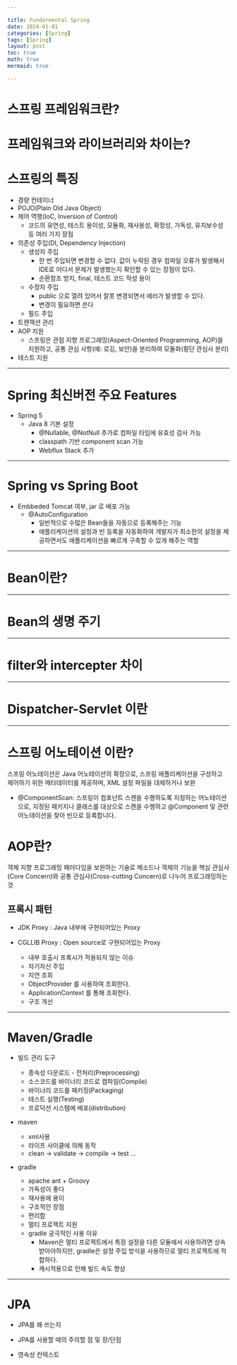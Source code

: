 ```yaml
---

title: Fundermental Spring
date: 2024-01-01
categories: [Spring]
tags: [Spring]
layout: post
toc: true
math: true
mermaid: true

---
```


# 스프링 프레임워크란?

# 프레임워크와 라이브러리와 차이는?

# 스프링의 특징

- 경량 컨테이너
- POJO(Plain Old Java Object)
- 제어 역행(IoC, Inversion of Control)
  - 코드의 유연성, 테스트 용이성, 모듈화, 재사용성, 확장성, 가독성, 유지보수성 등 여러 가지 장점
- 의존성 주입(DI, Dependency Injection)
  - 생성자 주입
    - 한 번 주입되면 변경할 수 없다. 값이 누락된 경우 컴파일 오류가 발생해서 IDE로 어디서 문제가 발생했는지 확인할 수 있는 장점이 있다.
    - 순환참조 방지, final, 테스트 코드 작성 용이
  - 수정자 주입
    - public 으로 열려 있어서 잘못 변경되면서 에러가 발생할 수 있다.
    - 변경이 필요하면 쓴다
  - 필드 주입
- 트랜잭션 관리
- AOP 지원
  - 스프링은 관점 지향 프로그래밍(Aspect-Oriented Programming, AOP)을 지원하고, 공통 관심 사항(예: 로깅, 보안)을 분리하여 모듈화(횡단 관심사 분리)
- 테스트 지원

---

# Spring 최신버전 주요 Features
- Spring 5
  - Java 8 기본 설정
    - @Nullable, @NotNull 추가로 컴파일 타임에 유효성 검사 가능
    - classpath 기반 component scan 가능
    - Webflux Stack 추가

---

# Spring vs Spring Boot

- Embbeded Tomcat 여부, jar 로 배포 가능
  - @AutoConfiguration
    - 일반적으로 수많은 Bean들을 자동으로 등록해주는 기능
    - 애플리케이션의 설정과 빈 등록을 자동화하여 개발자가 최소한의 설정을 제공하면서도 애플리케이션을 빠르게 구축할 수 있게 해주는 역할

---

# Bean이란?

---

# Bean의 생명 주기

---

# filter와 intercepter 차이

---

# Dispatcher-Servlet 이란

---

# 스프링 어노테이션 이란?

스프링 어노테이션은 Java 어노테이션의 확장으로, 스프링 애플리케이션을 구성하고 제어하기 위한 메타데이터를 제공하며, XML 설정 파일을 대체하거나 보완
- @ComponentScan: 스프링이 컴포넌트 스캔을 수행하도록 지정하는 어노테이션으로, 지정된 패키지나 클래스를 대상으로 스캔을 수행하고 @Component 및 관련 어노테이션을 찾아 빈으로 등록합니다.


# AOP란?

객체 지향 프로그래밍 패러다임을 보완하는 기술로 메소드나 객체의 기능을 핵심 관심사(Core Concern)와 공통 관심사(Cross-cutting Concern)로 나누어 프로그래밍하는 것

## 프록시 패턴

- JDK Proxy : Java 내부에 구현되어있는 Proxy

- CGLLIB Proxy : Open source로 구현되어있는 Proxy
  - 내부 호출시 프록시가 적용되지 않는 이슈
  - 자기자신 주입
  - 지연 조회
  - ObjectProvider 를 사용하여 조회한다.
  - ApplicationContext 를 통해 조회한다.
  - 구조 개선

---

# Maven/Gradle

- 빌드 관리 도구
  - 종속성 다운로드 - 전처리(Preprocessing)
  - 소스코드를 바이너리 코드로 컴파일(Compile)
  - 바이너리 코드를 패키징(Packaging)
  - 테스트 실행(Testing)
  - 프로덕션 시스템에 배포(distribution)

- maven
  - xml사용
  - 라이프 사이클에 의해 동작
  - clean -> validate -> compile -> test ...

- gradle
  - apache ant + Groovy
  - 가독성이 좋다
  - 재사용에 용이
  - 구조적인 장점
  - 편리함
  - 멀티 프로젝트 지원
  - gradle 궁극적인 사용 이유
    - Maven은 멀티 프로젝트에서 특정 설정을 다른 모듈에서 사용하려면 상속 받아야하지만, gradle은 설정 주입 방식을 사용하므로 멀티 프로젝트에 적합하다.
    - 캐시적용으로 인해 빌드 속도 향상

---

# JPA

- JPA를 왜 쓰는지

- JPA를 사용할 때의 주의할 점 및 장/단점

- 영속성 컨텍스트

